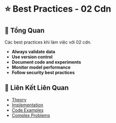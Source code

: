 # ⭐ Best Practices - 02 Cdn

## 🎯 Tổng Quan

Các best practices khi làm việc với 02 cdn.

- **Always validate data**
- **Use version control**
- **Document code and experiments**
- **Monitor model performance**
- **Follow security best practices**

## 🔗 Liên Kết Liên Quan

- [Theory](./THEORY_02_cdn.md)
- [Implementation](./IMPLEMENTATION_02_cdn.md)
- [Code Examples](./CODE_EXAMPLES_02_cdn.md)
- [Complex Problems](./COMPLEX_PROBLEMS.md)
